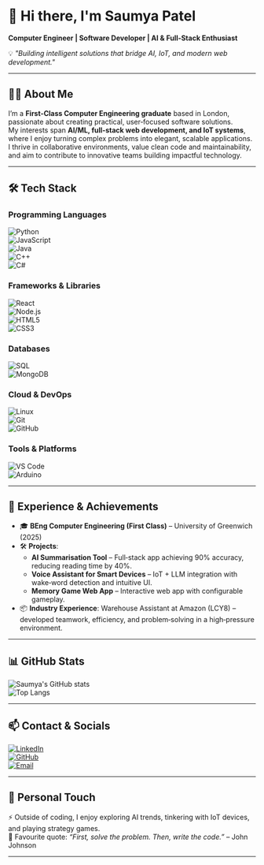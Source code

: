 # 👋 Hi there, I'm Saumya Patel  

**Computer Engineer | Software Developer | AI & Full‑Stack Enthusiast**  

💡 *"Building intelligent solutions that bridge AI, IoT, and modern web development."*  

---

## 👨‍💻 About Me  

I’m a **First‑Class Computer Engineering graduate** based in London, passionate about creating practical, user‑focused software solutions.  
My interests span **AI/ML, full‑stack web development, and IoT systems**, where I enjoy turning complex problems into elegant, scalable applications.  
I thrive in collaborative environments, value clean code and maintainability, and aim to contribute to innovative teams building impactful technology.  

---

## 🛠️ Tech Stack  

### Programming Languages  
![Python](https://img.shields.io/badge/Python-3776AB?style=for-the-badge&logo=python&logoColor=white)  
![JavaScript](https://img.shields.io/badge/JavaScript-F7DF1E?style=for-the-badge&logo=javascript&logoColor=black)  
![Java](https://img.shields.io/badge/Java-ED8B00?style=for-the-badge&logo=openjdk&logoColor=white)  
![C++](https://img.shields.io/badge/C++-00599C?style=for-the-badge&logo=cplusplus&logoColor=white)  
![C#](https://img.shields.io/badge/C%23-239120?style=for-the-badge&logo=csharp&logoColor=white)  

### Frameworks & Libraries  
![React](https://img.shields.io/badge/React-20232A?style=for-the-badge&logo=react&logoColor=61DAFB)  
![Node.js](https://img.shields.io/badge/Node.js-339933?style=for-the-badge&logo=node.js&logoColor=white)  
![HTML5](https://img.shields.io/badge/HTML5-E34F26?style=for-the-badge&logo=html5&logoColor=white)  
![CSS3](https://img.shields.io/badge/CSS3-1572B6?style=for-the-badge&logo=css3&logoColor=white)  

### Databases  
![SQL](https://img.shields.io/badge/SQL-003B57?style=for-the-badge&logo=postgresql&logoColor=white)  
![MongoDB](https://img.shields.io/badge/MongoDB-4EA94B?style=for-the-badge&logo=mongodb&logoColor=white)  

### Cloud & DevOps  
![Linux](https://img.shields.io/badge/Linux-FCC624?style=for-the-badge&logo=linux&logoColor=black)  
![Git](https://img.shields.io/badge/Git-F05032?style=for-the-badge&logo=git&logoColor=white)  
![GitHub](https://img.shields.io/badge/GitHub-181717?style=for-the-badge&logo=github&logoColor=white)  

### Tools & Platforms  
![VS Code](https://img.shields.io/badge/VS%20Code-0078D4?style=for-the-badge&logo=visualstudiocode&logoColor=white)  
![Arduino](https://img.shields.io/badge/Arduino-00979D?style=for-the-badge&logo=arduino&logoColor=white)  

---

## 🚀 Experience & Achievements  

- 🎓 **BEng Computer Engineering (First Class)** – University of Greenwich (2025)  
- 🛠️ **Projects**:  
  - **AI Summarisation Tool** – Full‑stack app achieving 90% accuracy, reducing reading time by 40%.  
  - **Voice Assistant for Smart Devices** – IoT + LLM integration with wake‑word detection and intuitive UI.  
  - **Memory Game Web App** – Interactive web app with configurable gameplay.  
- 📦 **Industry Experience**: Warehouse Assistant at Amazon (LCY8) – developed teamwork, efficiency, and problem‑solving in a high‑pressure environment.  

---

## 📊 GitHub Stats  

![Saumya's GitHub stats](https://github-readme-stats.vercel.app/api?username=Sam6219&show_icons=true&theme=tokyonight)  
![Top Langs](https://github-readme-stats.vercel.app/api/top-langs/?username=Sam6219&layout=compact&theme=tokyonight)  

---

## 📫 Contact & Socials  

[![LinkedIn](https://img.shields.io/badge/LinkedIn-0A66C2?style=for-the-badge&logo=linkedin&logoColor=white)](https://www.linkedin.com/in/contact-saumya-patel/)  
[![GitHub](https://img.shields.io/badge/GitHub-181717?style=for-the-badge&logo=github&logoColor=white)](https://github.com/Sam6219)  
[![Email](https://img.shields.io/badge/Email-0078D4?style=for-the-badge&logo=gmail&logoColor=white)](mailto:jobs@saumyapatel.com)  

---

## 🌱 Personal Touch  

⚡ Outside of coding, I enjoy exploring AI trends, tinkering with IoT devices, and playing strategy games.  
📖 Favourite quote: *“First, solve the problem. Then, write the code.”* – John Johnson  

---
